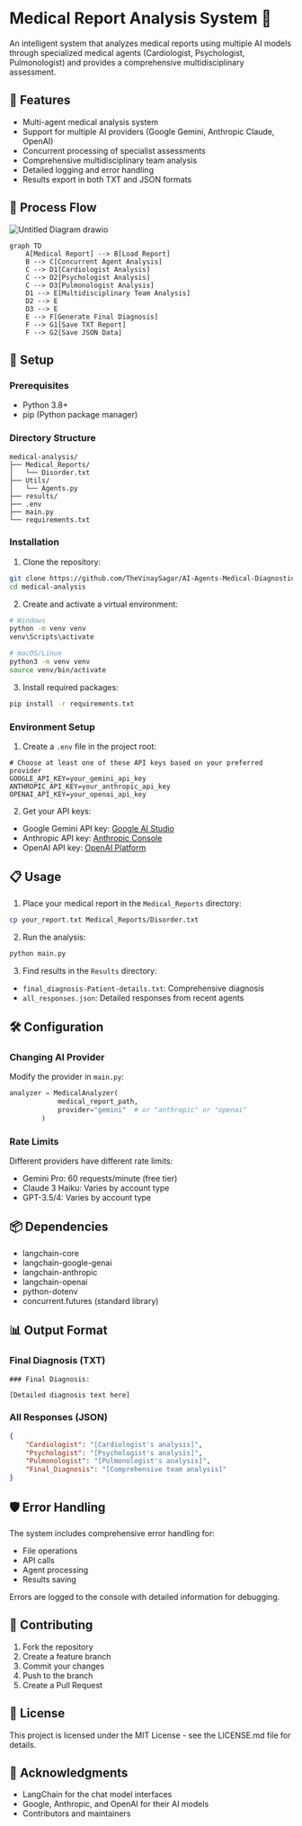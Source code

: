 # Medical Report Analysis System 🏥

An intelligent system that analyzes medical reports using multiple AI models through specialized medical agents (Cardiologist, Psychologist, Pulmonologist) and provides a comprehensive multidisciplinary assessment.

## 🌟 Features

- Multi-agent medical analysis system
- Support for multiple AI providers (Google Gemini, Anthropic Claude, OpenAI)
- Concurrent processing of specialist assessments
- Comprehensive multidisciplinary team analysis
- Detailed logging and error handling
- Results export in both TXT and JSON formats

## 🔄 Process Flow

![Untitled Diagram drawio](https://github.com/user-attachments/assets/1b54ec4a-4391-48b3-8467-72965bf3d967)

```mermaid
graph TD
    A[Medical Report] --> B[Load Report]
    B --> C[Concurrent Agent Analysis]
    C --> D1[Cardiologist Analysis]
    C --> D2[Psychologist Analysis]
    C --> D3[Pulmonologist Analysis]
    D1 --> E[Multidisciplinary Team Analysis]
    D2 --> E
    D3 --> E
    E --> F[Generate Final Diagnosis]
    F --> G1[Save TXT Report]
    F --> G2[Save JSON Data]
```

## 🚀 Setup

### Prerequisites

- Python 3.8+
- pip (Python package manager)

### Directory Structure

```
medical-analysis/
├── Medical_Reports/
│   └── Disorder.txt
├── Utils/
│   └── Agents.py
├── results/
├── .env
├── main.py
└── requirements.txt
```

### Installation

1. Clone the repository:
```bash
git clone https://github.com/TheVinaySagar/AI-Agents-Medical-Diagnostics.git
cd medical-analysis
```

2. Create and activate a virtual environment:
```bash
# Windows
python -m venv venv
venv\Scripts\activate

# macOS/Linux
python3 -m venv venv
source venv/bin/activate
```

3. Install required packages:
```bash
pip install -r requirements.txt
```

### Environment Setup

1. Create a `.env` file in the project root:
```env
# Choose at least one of these API keys based on your preferred provider
GOOGLE_API_KEY=your_gemini_api_key
ANTHROPIC_API_KEY=your_anthropic_api_key
OPENAI_API_KEY=your_openai_api_key
```

2. Get your API keys:
- Google Gemini API key: [Google AI Studio](https://makersuite.google.com/app/apikey)
- Anthropic API key: [Anthropic Console](https://console.anthropic.com/)
- OpenAI API key: [OpenAI Platform](https://platform.openai.com/api-keys)

## 📋 Usage

1. Place your medical report in the `Medical_Reports` directory:
```bash
cp your_report.txt Medical_Reports/Disorder.txt
```

2. Run the analysis:
```bash
python main.py
```

3. Find results in the `Results` directory:
- `final_diagnosis-Patient-details.txt`: Comprehensive diagnosis
- `all_responses.json`: Detailed responses from recent agents

## 🛠️ Configuration

### Changing AI Provider

Modify the provider in `main.py`:
```python
analyzer = MedicalAnalyzer(
            medical_report_path,
            provider="gemini"  # or "anthropic" or "openai"
        )
```

### Rate Limits

Different providers have different rate limits:
- Gemini Pro: 60 requests/minute (free tier)
- Claude 3 Haiku: Varies by account type
- GPT-3.5/4: Varies by account type

## 📦 Dependencies

- langchain-core
- langchain-google-genai
- langchain-anthropic
- langchain-openai
- python-dotenv
- concurrent.futures (standard library)

## 📊 Output Format

### Final Diagnosis (TXT)
```
### Final Diagnosis:

[Detailed diagnosis text here]
```

### All Responses (JSON)
```json
{
    "Cardiologist": "[Cardiologist's analysis]",
    "Psychologist": "[Psychologist's analysis]",
    "Pulmonologist": "[Pulmonologist's analysis]",
    "Final_Diagnosis": "[Comprehensive team analysis]"
}
```

## 🛡️ Error Handling

The system includes comprehensive error handling for:
- File operations
- API calls
- Agent processing
- Results saving

Errors are logged to the console with detailed information for debugging.

## 🤝 Contributing

1. Fork the repository
2. Create a feature branch
3. Commit your changes
4. Push to the branch
5. Create a Pull Request

## 📝 License

This project is licensed under the MIT License - see the LICENSE.md file for details.

## 🙏 Acknowledgments

- LangChain for the chat model interfaces
- Google, Anthropic, and OpenAI for their AI models
- Contributors and maintainers
